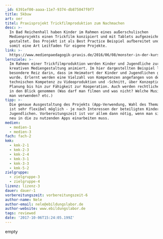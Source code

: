 ```yaml
---
_id: 6391ef00-aaaa-11e7-9374-db875047f0f7
title: 5kbuw
art: oer
titel: Praxisprojekt Trickfilmproduktion zum Nachmachen
desc: >-
  In Bad Reichenhall haben Kinder im Rahmen eines außerschulischen
  Medienprojekts einen Trickfilm konzipiert und mit Tablets aufgezeichnet und
  gestaltet. Das Projekt ist als Best Practice Beispiel aufbereitet und bietet
  somit eine Art Leitfaden für eigene Projekte.
link: >-
  https://www.medienpaedagogik-praxis.de/2016/06/08/monster-in-der-kurstadt-trickfilmproduktion-im-stadtzentrum-handbuch-making-aktivitaeten/
lernziele: >-
  Im Rahmen einer Trickfilmproduktion werden Kinder und Jugendliche zur
  kreativen Mediengestaltung animiert. Im hier dargestellten Beispiel lag der
  besondere Reiz darin, dass im Heimatort der Kinder und Jugendlichen gedreht
  wurde. Erlernt werden eine Vielzahl von Kompetenzen angefangen von der
  technischen Kompetenz zu Videoproduktion und -Schnitt, über Konzeption und
  Planung bis hin zur Fähigkeit zur Kooperation. Auch werden rechtliche Themen
  in den Blick genommen (Was darf man filmen und was nicht? Welche Musik darf
  man verwenden? etc.)
tipp: >-
  Die genaue Ausgestaltung des Projekts (App-Verwendung, Wahl des Themas etc.)
  ist sehr flexibel möglich - je nach Interessen der beteiligten Kinder und
  Jugendlichen. Vorbereitungszeit ist vor allem dann nötig, wenn man sich noch
  neu in die zu nutzenden Apps einarbeiten muss.
medien:
  - medien-1
  - medien-3
fach: fach-2
kmk:
  - kmk-2-1
  - kmk-2-3
  - kmk-2-4
  - kmk-3-1
  - kmk-3-3
  - kmk-5-2
zielgruppe:
  - zielgruppe-3
  - zielgruppe-4
lizenz: lizenz-3
dauer: dauer-1
vorbereitungszeit: vorbereitungszeit-6
author-name: Nele
author-email: nele@ebildungslabor.de
author-website: www.ebildungslabor.de
tags: reviewed
date: '2017-10-06T15:24:05.199Z'
---
```

empty
